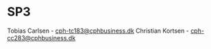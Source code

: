 # SP3
Tobias Carlsen     -  cph-tc183@cphbusiness.dk
Christian Kortsen  -  cph-cc283@cphbusiness.dk

